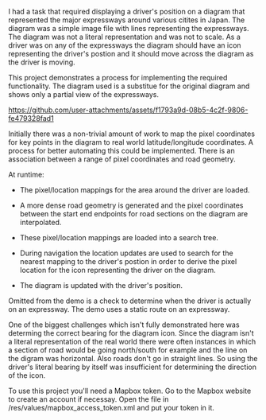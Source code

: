 I had a task that required displaying a driver's position on a diagram that represented the major expressways around various citites in Japan. The diagram was a simple image file with lines representing the expressways. The diagram was not a literal representation and was not to scale. As a driver was on any of the expressways the diagram should have an icon representing the driver's postion and it should move across the diagram as the driver is moving. 

This project demonstrates a process for implementing the required functionality. The diagram used is a substitue for the original diagram and shows only a partial view of the expressways.


https://github.com/user-attachments/assets/f1793a9d-08b5-4c2f-9806-fe479328fad1

Initially there was a non-trivial amount of work to map the pixel coordinates for key points in the diagram to real world latitude/longitude coordinates. A process for better automating this could be implemented. There is an association between a range of pixel coordinates and road geometry. 

At runtime: 

* The pixel/location mappings for the area around the driver are loaded.

* A more dense road geometry is generated and the pixel coordinates between the start end endpoints for road sections on the diagram are interpolated.

* These pixel/location mappings are loaded into a search tree.

* During navigation the location updates are used to search for the nearest mapping to the driver's postion in order to derive the pixel location for the icon representing the driver on the diagram. 

* The diagram is updated with the driver's position.


Omitted from the demo is a check to determine when the driver is actually on an expressway. The demo uses a static route on an expressway.

One of the biggest challenges which isn't fully demonstrated here was determing the correct bearing for the diagram icon. Since the diagram isn't a literal representation of the real world there were often instances in which a section of road would be going north/south for example and the line on the digram was horizontal. Also roads don't go in straight lines. So using the driver's literal bearing by itself was insufficient for determining the direction of the icon.


To use this project you'll need a Mapbox token. 
Go to the Mapbox website to create an account if necessay.
Open the file in /res/values/mapbox_access_token.xml and put your token in it.


